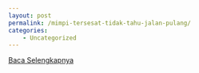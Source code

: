 ```yaml
---
layout: post
permalink: /mimpi-tersesat-tidak-tahu-jalan-pulang/
categories:
    - Uncategorized
---
```


[Baca Selengkapnya](/05)